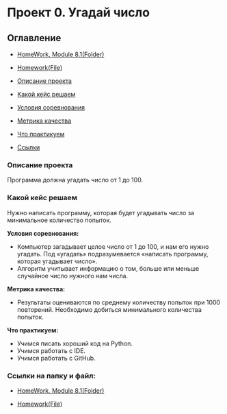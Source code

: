 # Проект 0. Угадай число

##  Оглавление

* [HomeWork, Module 8.1(Folder)](https://github.com/infinitelifeline/SF_DS_HW-01/tree/HW/HW-01)

* [Homework(File)](https://github.com/infinitelifeline/SF_DS_HW-01/blob/HW/HW-01/HW-01.ipynb)

* [Описание проекта](https://github.com/infinitelifeline/SF_DS_HW-01/blob/HW/README.md/Описание_проекта)
* [Какой кейс решаем](https://github.com/infinitelifeline/SF_DS_HW-01/blob/HW/README.md/Какой_кейс_решаем)
* [Условия соревнования](https://github.com/infinitelifeline/SF_DS_HW-01/blob/HW/README.md/Условия_соревнования)
* [Метрика качества](https://github.com/infinitelifeline/SF_DS_HW-01/blob/HW/README.md/Метрика_качества)
* [Что практикуем](https://github.com/infinitelifeline/SF_DS_HW-01/blob/HW/README.md/Что_практикуем)
* [Ссылки](https://github.com/infinitelifeline/SF_DS_HW-01/blob/HW/README.md/Ссылки)

### Описание проекта
Программа должна угадать число от 1 до 100.

### Какой кейс решаем
Нужно написать программу, которая будет угадывать число за минимальное количество попыток.

 **Условия соревнования:**
 * Компьютер загадывает целое число от 1 до 100, и нам его нужно угадать. Под «угадать» подразумевается «написать программу, которая угадывает число».
* Алгоритм учитывает информацию о том, больше или меньше случайное число нужного нам числа.

**Метрика качества:**
* Результаты оцениваются по среднему количеству попыток при 1000 повторений. Необходимо добиться минимального количества попыток.


**Что практикуем:**
* Учимся писать хороший код на Python.
* Учимся работать с IDE.
* Учимся работать с GitHub.
### Ссылки на папку и файл:
* [HomeWork, Module 8.1(Folder)](https://github.com/infinitelifeline/SF_DS_HW-01/tree/HW/HW-01)

* [Homework(File)](https://github.com/infinitelifeline/SF_DS_HW-01/blob/HW/HW-01/HW-01.ipynb)